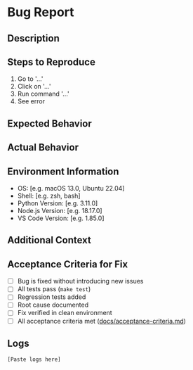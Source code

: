 # Bug Report

## Description
<!-- A clear and concise description of the bug -->

## Steps to Reproduce
1. Go to '...'
2. Click on '...'
3. Run command '...'
4. See error

## Expected Behavior
<!-- What you expected to happen -->

## Actual Behavior
<!-- What actually happened -->

## Environment Information
- OS: [e.g. macOS 13.0, Ubuntu 22.04]
- Shell: [e.g. zsh, bash]
- Python Version: [e.g. 3.11.0]
- Node.js Version: [e.g. 18.17.0]
- VS Code Version: [e.g. 1.85.0]

## Additional Context
<!-- Any additional information, logs, or screenshots -->

## Acceptance Criteria for Fix
<!-- When this issue is fixed, it must meet all acceptance criteria -->
- [ ] Bug is fixed without introducing new issues
- [ ] All tests pass (`make test`)
- [ ] Regression tests added
- [ ] Root cause documented
- [ ] Fix verified in clean environment
- [ ] All acceptance criteria met ([docs/acceptance-criteria.md](../docs/acceptance-criteria.md))

## Logs
<!-- Paste relevant logs, error messages, or stack traces -->
```text
[Paste logs here]
```
